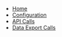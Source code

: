 <!-- docs/_sidebar.md -->

- [Home](/)
- [Configuration](configuration.md)
- [API Calls](api.md)
- [Data Export Calls](api.md)
